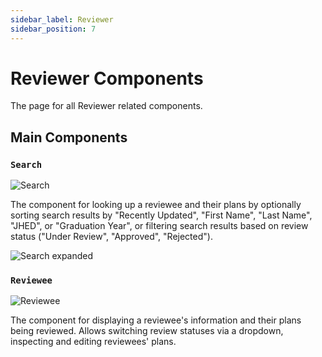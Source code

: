 ```yaml
---
sidebar_label: Reviewer
sidebar_position: 7
---
```


# Reviewer Components

The page for all Reviewer related components.

## Main Components

### `Search`

![Search](/img/components/reviewer/search.png)

The component for looking up a reviewee and their plans by optionally sorting search results by "Recently Updated", "First Name", "Last Name", "JHED", or "Graduation Year", or filtering search results based on review status ("Under Review", "Approved", "Rejected").

![Search expanded](/img/components/reviewer/search-expanded.png)

### `Reviewee`

![Reviewee](/img/components/reviewer/reviewee.png)

The component for displaying a reviewee's information and their plans being reviewed. Allows switching review statuses via a dropdown, inspecting and editing reviewees' plans.

